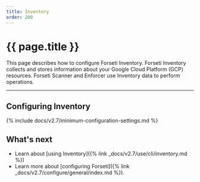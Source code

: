 ```yaml
---
title: Inventory
order: 200
---
```


# {{ page.title }}

This page describes how to configure Forseti Inventory. Forseti
Inventory collects and stores information about your Google Cloud Platform
(GCP) resources. Forseti Scanner and Enforcer use Inventory data to
perform operations.

---

## Configuring Inventory

{% include docs/v2.7/minimum-configuration-settings.md %}

## What's next

* Learn about [using Inventory]({% link _docs/v2.7/use/cli/inventory.md %})
* Learn more about [configuring Forseti]({% link _docs/v2.7/configure/general/index.md %}).
